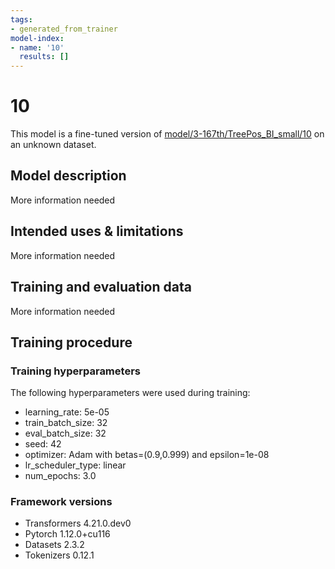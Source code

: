 ```yaml
---
tags:
- generated_from_trainer
model-index:
- name: '10'
  results: []
---
```


<!-- This model card has been generated automatically according to the information the Trainer had access to. You
should probably proofread and complete it, then remove this comment. -->

# 10

This model is a fine-tuned version of [model/3-167th/TreePos_BI_small/10](https://huggingface.co/model/3-167th/TreePos_BI_small/10) on an unknown dataset.

## Model description

More information needed

## Intended uses & limitations

More information needed

## Training and evaluation data

More information needed

## Training procedure

### Training hyperparameters

The following hyperparameters were used during training:
- learning_rate: 5e-05
- train_batch_size: 32
- eval_batch_size: 32
- seed: 42
- optimizer: Adam with betas=(0.9,0.999) and epsilon=1e-08
- lr_scheduler_type: linear
- num_epochs: 3.0

### Framework versions

- Transformers 4.21.0.dev0
- Pytorch 1.12.0+cu116
- Datasets 2.3.2
- Tokenizers 0.12.1

